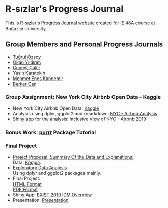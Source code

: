 # R-sızlar's Progress Journal

This is R-sızlar's [Progress Journal website](https://pjournal.github.io/boun01g-r-sizlar/) created for IE 48A course at Boğaziçi University. 

## Group Members and Personal Progress Journals
- [Tuğrul Özsoy](https://pjournal.github.io/boun01-tugrulozsoy/)
- [Okan Yıldırım]()
- [Cüneyt Çakır](https://pjournal.github.io/boun01-Cuneytttt/)
- [Yasin Karatekin](https://pjournal.github.io/boun01-yasinkaratekin/)
- [Mehmet Enes Kandemir](https://pjournal.github.io/boun01-enes-kandemir/)
- [Berker Can](https://pjournal.github.io/boun01-brkrcann/)

### Group Assignment: New York City Airbnb Open Data - Kaggle
- New York City Airbnb Open Data: [Kaggle](https://www.kaggle.com/dgomonov/new-york-city-airbnb-open-data)
- Analysis using dplyr, ggplot2 and rmarkdown:
[NYC - Airbnb Analysis](https://pjournal.github.io/boun01g-r-sizlar/nyc_rsizlar.html)
- Shiny app for the analysis: [Inclusive View of NYC - Airbnb 2019](https://tugrulozsoy.shinyapps.io/nyc_rsizlar_shiny/)


### Bonus Work: [purrr](https://purrr.tidyverse.org/) Package Tutorial


### Final Project
- [Project Proposal, Summary Of the Data and Explanations:](https://pjournal.github.io/boun01g-r-sizlar/rsizlar_project_proposal.html)
<br>Data: [*Kaggle*](https://www.kaggle.com/yemregundogmus/turkey-political-opinions?select=datav2.csv). 
- [Exploratory Data Analysis](https://pjournal.github.io/boun01g-r-sizlar/Exist_2019_IDM_Analysis.html)
<br> Using dplyr and ggplot2 packages mainly.
- Final Project: 
<br>[HTML Format](https://pjournal.github.io/boun01g-r-sizlar/final_project_rsizlar.html)
<br> [PDF Format](https://pjournal.github.io/boun01g-r-sizlar/final_project_rsizlar.html)
- Shiny App: [EXIST 2019 IDM Overview]()
- Presentation: [Presentation](https://onedrive.live.com/view.aspx?resid=30E8A5F19FDAEBD!1295&ithint=file%2cpptx&authkey=!AF9_Nsi8-LjMRUM)
